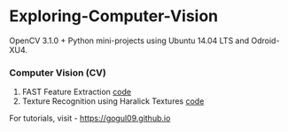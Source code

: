 # Exploring-Computer-Vision
OpenCV 3.1.0 + Python mini-projects using Ubuntu 14.04 LTS and Odroid-XU4.

### Computer Vision (CV)
1. FAST Feature Extraction [code](https://github.com/Gogul09/explore-computer-vision/tree/master/Feature_Extraction/FAST)
2. Texture Recognition using Haralick Textures [code](https://github.com/Gogul09/explore-computer-vision/tree/master/Feature_Extraction/texture_recognition)

For tutorials, visit - https://gogul09.github.io
